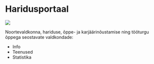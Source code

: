 # Haridusportaal
<a href="https://www.zenhub.com/extension"><img src="https://img.shields.io/badge/Epicute_nägemiseks_paigalda-ZenHub-5e60ba.svg"></a>

Noortevaldkonna, hariduse, õppe- ja karjäärinõustamise ning tööturgu õppega seostavate valdkondade:
- Info
- Teenused
- Statistika
